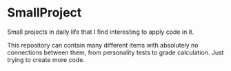 # SmallProject
Small projects in daily life that I find interesting to apply code in it. 

This repository can contain many different items with absolutely no connections between them, from personality tests to grade calculation. Just trying to create more code.
